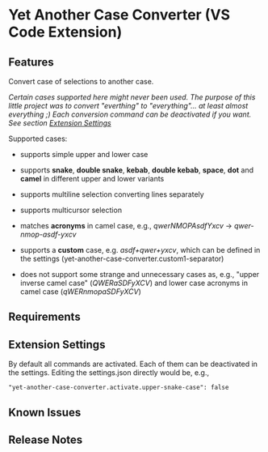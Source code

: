 # Yet Another Case Converter (VS Code Extension)

## Features

Convert case of selections to another case.

*Certain cases supported here might never been used. The purpose of this little project was to convert "everthing" to "everything"... at least almost everything ;) Each conversion command can be deactivated if you want. See section [Extension Settings](#extension-settings)*

Supported cases:
- supports simple upper and lower case

- supports **snake**, **double snake**, **kebab**, **double kebab**, **space**, **dot** and **camel** in different upper and lower variants

- supports multiline selection converting lines separately

- supports multicursor selection

- matches **acronyms** in camel case, e.g., *qwerNMOPAsdfYxcv* -> *qwer-nmop-asdf-yxcv*

- supports a **custom** case, e.g. *asdf+qwer+yxcv*, which can be defined in the settings (yet-another-case-converter.custom1-separator)

- does not support some strange and unnecessary cases as, e.g.,  "upper inverse camel case" (*QWERaSDFyXCV*) and lower case acronyms in camel case (*qWERnmopaSDFyXCV*)

## Requirements

## Extension Settings

By default all commands are activated. Each of them can be deactivated in the settings. Editing the settings.json directly would be, e.g.,

    "yet-another-case-converter.activate.upper-snake-case": false

## Known Issues

## Release Notes

